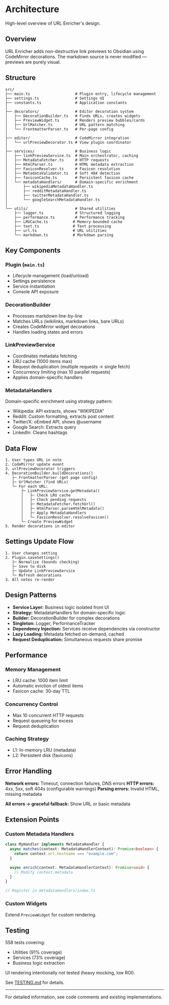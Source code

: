 # Architecture

High-level overview of URL Enricher's design.

## Overview

URL Enricher adds non-destructive link previews to Obsidian using CodeMirror decorations. The markdown source is never modified — previews are purely visual.

## Structure

```
src/
├── main.ts                    # Plugin entry, lifecycle management
├── settings.ts                # Settings UI
├── constants.ts               # Application constants
│
├── decorators/                # Editor decoration system
│   ├── DecorationBuilder.ts   # Finds URLs, creates widgets
│   ├── PreviewWidget.ts       # Renders preview bubbles/cards
│   ├── UrlMatcher.ts          # URL pattern matching
│   └── FrontmatterParser.ts   # Per-page config
│
├── editor/                    # CodeMirror integration
│   └── urlPreviewDecorator.ts # View plugin coordinator
│
├── services/                  # Business logic
│   ├── linkPreviewService.ts  # Main orchestrator, caching
│   ├── MetadataFetcher.ts     # HTTP requests
│   ├── HtmlParser.ts          # HTML metadata extraction
│   ├── FaviconResolver.ts     # Favicon resolution
│   ├── MetadataValidator.ts   # Soft 404 detection
│   ├── faviconCache.ts        # Persistent favicon cache
│   └── metadataHandlers/      # Domain-specific enrichment
│       ├── wikipediaMetadataHandler.ts
│       ├── redditMetadataHandler.ts
│       ├── twitterMetadataHandler.ts
│       └── googleSearchMetadataHandler.ts
│
└── utils/                     # Shared utilities
    ├── logger.ts              # Structured logging
    ├── performance.ts         # Performance tracking
    ├── LRUCache.ts           # Memory-bounded cache
    ├── text.ts               # Text processing
    ├── url.ts                # URL utilities
    └── markdown.ts           # Markdown parsing
```

## Key Components

### Plugin (`main.ts`)
- Lifecycle management (load/unload)
- Settings persistence
- Service instantiation
- Console API exposure

### DecorationBuilder
- Processes markdown line-by-line
- Matches URLs (wikilinks, markdown links, bare URLs)
- Creates CodeMirror widget decorations
- Handles loading states and errors

### LinkPreviewService
- Coordinates metadata fetching
- LRU cache (1000 items max)
- Request deduplication (multiple requests → single fetch)
- Concurrency limiting (max 10 parallel requests)
- Applies domain-specific handlers

### MetadataHandlers
Domain-specific enrichment using strategy pattern:
- Wikipedia: API extracts, shows "WIKIPEDIA"
- Reddit: Custom formatting, extracts post content
- Twitter/X: oEmbed API, shows @username
- Google Search: Extracts query
- LinkedIn: Cleans hashtags

## Data Flow

```
1. User types URL in note
2. CodeMirror update event
3. urlPreviewDecorator triggers
4. DecorationBuilder.buildDecorations()
   ├─ FrontmatterParser (get page config)
   ├─ UrlMatcher (find URLs)
   └─ For each URL:
       ├─ LinkPreviewService.getMetadata()
       │   ├─ Check LRU cache
       │   ├─ Check pending requests
       │   ├─ MetadataFetcher.fetchUrl()
       │   ├─ HtmlParser.parseHtmlMetadata()
       │   ├─ Apply MetadataHandlers
       │   └─ FaviconResolver.resolveFavicon()
       └─ Create PreviewWidget
5. Render decorations in editor
```

## Settings Update Flow

```
1. User changes setting
2. Plugin.saveSettings()
   ├─ Normalize (bounds checking)
   ├─ Save to disk
   ├─ Update LinkPreviewService
   └─ Refresh decorations
3. All notes re-render
```

## Design Patterns

- **Service Layer:** Business logic isolated from UI
- **Strategy:** MetadataHandlers for domain-specific logic
- **Builder:** DecorationBuilder for complex decorations
- **Singleton:** Logger, PerformanceTracker
- **Dependency Injection:** Services receive dependencies via constructor
- **Lazy Loading:** Metadata fetched on-demand, cached
- **Request Deduplication:** Simultaneous requests share promise

## Performance

### Memory Management
- LRU cache: 1000 item limit
- Automatic eviction of oldest items
- Favicon cache: 30-day TTL

### Concurrency Control
- Max 10 concurrent HTTP requests
- Request queueing for excess
- Request deduplication

### Caching Strategy
- L1: In-memory LRU (metadata)
- L2: Persistent disk (favicons)

## Error Handling

**Network errors:** Timeout, connection failures, DNS errors
**HTTP errors:** 4xx, 5xx, soft 404s (configurable warnings)
**Parsing errors:** Invalid HTML, missing metadata

**All errors → graceful fallback:** Show URL or basic metadata

## Extension Points

### Custom Metadata Handlers

```typescript
class MyHandler implements MetadataHandler {
  async matches(context: MetadataHandlerContext): Promise<boolean> {
    return context.url.hostname === "example.com";
  }

  async enrich(context: MetadataHandlerContext): Promise<void> {
    // Modify context.metadata
  }
}

// Register in metadataHandlers/index.ts
```

### Custom Widgets

Extend `PreviewWidget` for custom rendering.

## Testing

558 tests covering:
- Utilities (91% coverage)
- Services (73% coverage)
- Business logic extraction

UI rendering intentionally not tested (heavy mocking, low ROI).

See [TESTING.md](TESTING.md) for details.

---

For detailed information, see code comments and existing implementations.
